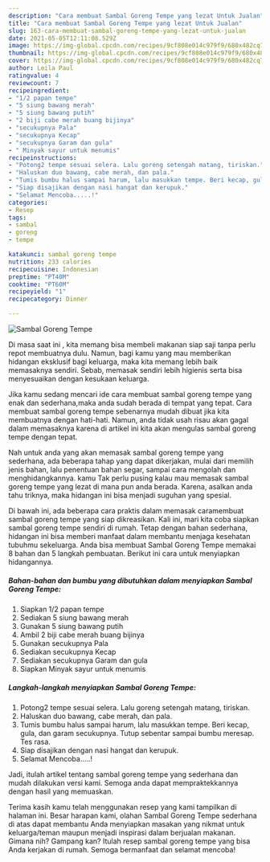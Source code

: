 ```yaml
---
description: "Cara membuat Sambal Goreng Tempe yang lezat Untuk Jualan"
title: "Cara membuat Sambal Goreng Tempe yang lezat Untuk Jualan"
slug: 163-cara-membuat-sambal-goreng-tempe-yang-lezat-untuk-jualan
date: 2021-05-05T12:11:08.529Z
image: https://img-global.cpcdn.com/recipes/9cf808e014c979f9/680x482cq70/sambal-goreng-tempe-foto-resep-utama.jpg
thumbnail: https://img-global.cpcdn.com/recipes/9cf808e014c979f9/680x482cq70/sambal-goreng-tempe-foto-resep-utama.jpg
cover: https://img-global.cpcdn.com/recipes/9cf808e014c979f9/680x482cq70/sambal-goreng-tempe-foto-resep-utama.jpg
author: Leila Paul
ratingvalue: 4
reviewcount: 7
recipeingredient:
- "1/2 papan tempe"
- "5 siung bawang merah"
- "5 siung bawang putih"
- "2 biji cabe merah buang bijinya"
- "secukupnya Pala"
- "secukupnya Kecap"
- "secukupnya Garam dan gula"
- " Minyak sayur untuk menumis"
recipeinstructions:
- "Potong2 tempe sesuai selera. Lalu goreng setengah matang, tiriskan."
- "Haluskan duo bawang, cabe merah, dan pala."
- "Tumis bumbu halus sampai harum, lalu masukkan tempe. Beri kecap, gula, dan garam secukupnya. Tutup sebentar sampai bumbu meresap. Tes rasa."
- "Siap disajikan dengan nasi hangat dan kerupuk."
- "Selamat Mencoba.....!"
categories:
- Resep
tags:
- sambal
- goreng
- tempe

katakunci: sambal goreng tempe 
nutrition: 233 calories
recipecuisine: Indonesian
preptime: "PT40M"
cooktime: "PT60M"
recipeyield: "1"
recipecategory: Dinner

---
```



![Sambal Goreng Tempe](https://img-global.cpcdn.com/recipes/9cf808e014c979f9/680x482cq70/sambal-goreng-tempe-foto-resep-utama.jpg)

Di masa  saat ini , kita memang bisa membeli makanan siap saji tanpa perlu repot membuatnya dulu. Namun, bagi kamu yang mau memberikan hidangan eksklusif bagi keluarga, maka kita memang lebih baik memasaknya sendiri. Sebab, memasak sendiri lebih higienis serta bisa menyesuaikan dengan kesukaan keluarga.

Jika kamu sedang mencari ide cara membuat sambal goreng tempe yang enak dan sederhana,maka anda sudah berada di tempat yang tepat. Cara membuat sambal goreng tempe  sebenarnya mudah dibuat jika kita membuatnya dengan hati-hati. Namun, anda tidak usah risau akan gagal dalam memasaknya 
karena di artikel ini kita akan mengulas sambal goreng tempe dengan tepat.  



Nah untuk anda yang akan memasak sambal goreng tempe yang sederhana, ada beberapa tahap yang dapat dikerjakan, mulai dari memilih jenis bahan, lalu penentuan bahan segar, sampai cara mengolah dan menghidangkannya. kamu Tak perlu pusing kalau mau memasak sambal goreng tempe yang lezat di mana pun anda berada. Karena, asalkan anda  tahu triknya, maka hidangan ini bisa menjadi suguhan yang spesial.

Di bawah ini, ada beberapa cara praktis  dalam memasak caramembuat sambal goreng tempe yang siap dikreasikan. Kali ini, mari kita coba siapkan sambal goreng tempe sendiri di rumah. Tetap dengan bahan sederhana, hidangan ini bisa memberi manfaat dalam membantu menjaga kesehatan tubuhmu sekeluarga. Anda bisa membuat Sambal Goreng Tempe memakai 8 bahan dan 5 langkah pembuatan. Berikut ini cara untuk menyiapkan hidangannya.

<!--inarticleads1-->

##### Bahan-bahan dan bumbu yang dibutuhkan dalam menyiapkan Sambal Goreng Tempe:

1. Siapkan 1/2 papan tempe
1. Sediakan 5 siung bawang merah
1. Gunakan 5 siung bawang putih
1. Ambil 2 biji cabe merah buang bijinya
1. Gunakan secukupnya Pala
1. Sediakan secukupnya Kecap
1. Sediakan secukupnya Garam dan gula
1. Siapkan  Minyak sayur untuk menumis




<!--inarticleads2-->

##### Langkah-langkah menyiapkan Sambal Goreng Tempe:

1. Potong2 tempe sesuai selera. Lalu goreng setengah matang, tiriskan.
1. Haluskan duo bawang, cabe merah, dan pala.
1. Tumis bumbu halus sampai harum, lalu masukkan tempe. Beri kecap, gula, dan garam secukupnya. Tutup sebentar sampai bumbu meresap. Tes rasa.
1. Siap disajikan dengan nasi hangat dan kerupuk.
1. Selamat Mencoba.....!




Jadi, itulah artikel tentang  sambal goreng tempe  yang sederhana dan mudah dilakukan versi kami. Semoga anda dapat mempraktekkannya dengan hasil yang memuaskan. 

Terima kasih kamu telah menggunakan resep yang kami tampilkan di halaman ini. Besar harapan kami, olahan  Sambal Goreng Tempe sederhana di atas dapat membantu Anda menyiapkan masakan yang nikmat untuk keluarga/teman maupun menjadi inspirasi dalam berjualan makanan. Gimana nih? Gampang kan? Itulah resep sambal goreng tempe yang bisa Anda kerjakan di rumah. Semoga bermanfaat dan selamat mencoba!

